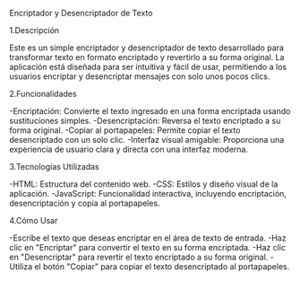 Encriptador y Desencriptador de Texto

  1.Descripción
  
Este es un simple encriptador y desencriptador de texto desarrollado para transformar texto en 
formato encriptado y revertirlo a su forma original. La aplicación está diseñada para ser intuitiva y 
fácil de usar, permitiendo a los usuarios encriptar y desencriptar mensajes con solo unos pocos clics.

2.Funcionalidades

-Encriptación: Convierte el texto ingresado en una forma encriptada usando sustituciones simples.
-Desencriptación: Reversa el texto encriptado a su forma original.
-Copiar al portapapeles: Permite copiar el texto desencriptado con un solo clic.
-Interfaz visual amigable: Proporciona una experiencia de usuario clara y directa con una interfaz moderna.

3.Tecnologías Utilizadas

-HTML: Estructura del contenido web.
-CSS: Estilos y diseño visual de la aplicación.
-JavaScript: Funcionalidad interactiva, incluyendo encriptación, desencriptación y copia al portapapeles.

4.Cómo Usar

-Escribe el texto que deseas encriptar en el área de texto de entrada.
-Haz clic en "Encriptar" para convertir el texto en su forma encriptada.
-Haz clic en "Desencriptar" para revertir el texto encriptado a su forma original.
-Utiliza el botón "Copiar" para copiar el texto desencriptado al portapapeles.
